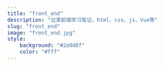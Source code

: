 ```yaml
---
title: "front_end"
description: "记录前端学习笔记，html、css、js、Vue等"
slug: "front_end"
image: "front_end.jpg"
style:
    background: "#2a9d8f"
    color: "#fff"
---
```

